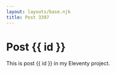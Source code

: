 ```yaml
---
layout: layouts/base.njk
title: Post 3397
---
```


# Post {{ id }}

This is post {{ id }} in my Eleventy project.
